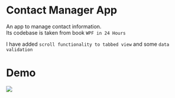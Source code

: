 # Contact Manager App
An app to manage contact information.  
Its codebase is taken from book ```WPF in 24 Hours```
  
I have added ```scroll functionality to tabbed view``` and some ```data validation```

# Demo

![](https://github.com/getmlcode/Contact-Manager/blob/master/ContactManager.gif)